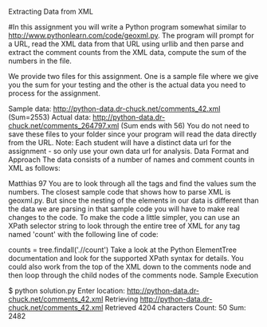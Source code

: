 Extracting Data from XML

#In this assignment you will write a Python program somewhat similar to http://www.pythonlearn.com/code/geoxml.py. The program will prompt for a URL, read the XML data from that URL using urllib and then parse and extract the comment counts from the XML data, compute the sum of the numbers in the file.

We provide two files for this assignment. One is a sample file where we give you the sum for your testing and the other is the actual data you need to process for the assignment.

Sample data: http://python-data.dr-chuck.net/comments_42.xml (Sum=2553)
Actual data: http://python-data.dr-chuck.net/comments_264797.xml (Sum ends with 56)
You do not need to save these files to your folder since your program will read the data directly from the URL. Note: Each student will have a distinct data url for the assignment - so only use your own data url for analysis.
Data Format and Approach
The data consists of a number of names and comment counts in XML as follows:

<comment>
  <name>Matthias</name>
  <count>97</count>
</comment>
You are to look through all the <comment> tags and find the <count> values sum the numbers. The closest sample code that shows how to parse XML is geoxml.py. But since the nesting of the elements in our data is different than the data we are parsing in that sample code you will have to make real changes to the code.
To make the code a little simpler, you can use an XPath selector string to look through the entire tree of XML for any tag named 'count' with the following line of code:

counts = tree.findall('.//count')
Take a look at the Python ElementTree documentation and look for the supported XPath syntax for details. You could also work from the top of the XML down to the comments node and then loop through the child nodes of the comments node.
Sample Execution

$ python solution.py 
Enter location: http://python-data.dr-chuck.net/comments_42.xml
Retrieving http://python-data.dr-chuck.net/comments_42.xml
Retrieved 4204 characters
Count: 50
Sum: 2482
